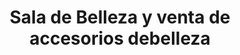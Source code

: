 ---
title: "Sala de Belleza y venta de accesorios debelleza"
url: /comayaguela/sala-de-belleza-y-venta-de-accesorios-debelleza/
shop: Kosmetik
---